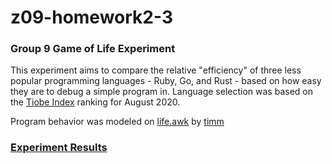 # z09-homework2-3

### Group 9 Game of Life Experiment
This experiment aims to compare the relative "efficiency" of three less popular programming languages - Ruby, Go, and Rust - based on how easy they are to debug a simple program in. Language selection was based on the [Tiobe Index](https://www.tiobe.com/tiobe-index/) ranking for August 2020.

Program behavior was modeled on [life.awk](https://gist.github.com/timm/1f4e45d46e4788ee43f12ebe54409b2f) by [timm](https://github.com/timm)

### [Experiment Results](results.md)
